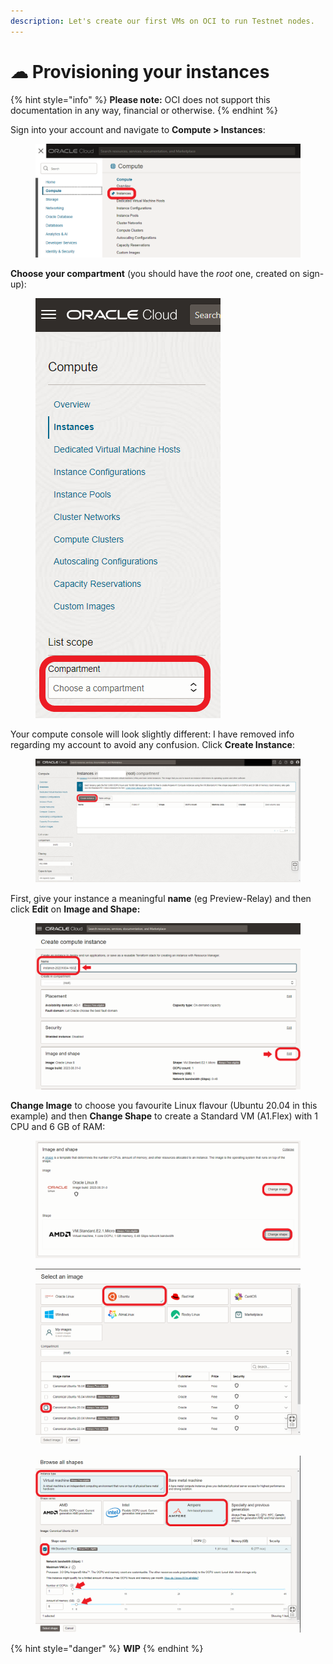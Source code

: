```yaml
---
description: Let's create our first VMs on OCI to run Testnet nodes.
---
```


# ☁ Provisioning your instances

{% hint style="info" %}
**Please note:** OCI does not support this documentation in any way, financial or otherwise.
{% endhint %}

Sign into your account and navigate to **Compute > Instances**:

<figure><img src="../.gitbook/assets/oracle01.png" alt=""><figcaption></figcaption></figure>

**Choose your compartment** (you should have the _root_ one, created on sign-up):

<figure><img src="../.gitbook/assets/oracle02.png" alt=""><figcaption></figcaption></figure>

Your compute console will look slightly different: I have removed info regarding my account to avoid any confusion. Click **Create Instance**:

<figure><img src="../.gitbook/assets/oracle03.png" alt=""><figcaption></figcaption></figure>

First, give your instance a meaningful **name** (eg Preview-Relay) and then click **Edit** on **Image and Shape:**

<figure><img src="../.gitbook/assets/oracle04.png" alt=""><figcaption></figcaption></figure>

**Change Image** to choose you favourite Linux flavour (Ubuntu 20.04 in this example) and then **Change Shape** to create a Standard VM (A1.Flex) with 1 CPU and 6 GB of RAM:&#x20;

<div>

<figure><img src="../.gitbook/assets/oracle05.png" alt=""><figcaption></figcaption></figure>

 

<figure><img src="../.gitbook/assets/oracle06.png" alt=""><figcaption></figcaption></figure>

 

<figure><img src="../.gitbook/assets/oracle07.png" alt=""><figcaption></figcaption></figure>

</div>

{% hint style="danger" %}
**WIP**
{% endhint %}
